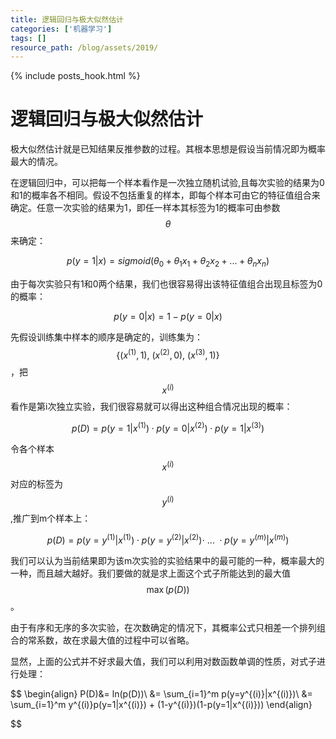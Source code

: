 ```yaml
---
title: 逻辑回归与极大似然估计
categories: ['机器学习']
tags: []
resource_path: /blog/assets/2019/
---
```


{% include posts_hook.html %}

逻辑回归与极大似然估计
===

极大似然估计就是已知结果反推参数的过程。其根本思想是假设当前情况即为概率最大的情况。

在逻辑回归中，可以把每一个样本看作是一次独立随机试验,且每次实验的结果为0和1的概率各不相同。假设不包括重复的样本，即每个样本可由它的特征值组合来确定。任意一次实验的结果为1，即任一样本其标签为1的概率可由参数
$$\theta$$
来确定：  

$$
p(y=1|x) = sigmoid(\theta_0 + \theta_1x_1+\theta_2x_2+...+\theta_nx_n)
$$

由于每次实验只有1和0两个结果，我们也很容易得出该特征值组合出现且标签为0的概率：

$$
p(y=0|x) = 1-p(y=0|x)
$$

先假设训练集中样本的顺序是确定的，训练集为：
$$ \{ (x^{(1)}, 1),\ (x^{(2)},0),\ (x^{(3)},1) \} $$
，把
$$x^{(i)}$$
看作是第i次独立实验，我们很容易就可以得出这种组合情况出现的概率：

$$
p(D) = p(y=1|x^{(1)}) \cdot p(y=0|x^{(2)}) \cdot p(y=1|x^{(3)})
$$

令各个样本
$$x^{(i)}$$
对应的标签为
$$y^{(i)}$$
,推广到m个样本上：

$$
p(D) = p(y=y^{(1)}|x^{(1)}) \cdot p(y=y^{(2)}|x^{(2)})\cdot\ ...\ \cdot p(y=y^{(m)}|x^{(m)})
$$

我们可以认为当前结果即为该m次实验的实验结果中的最可能的一种，概率最大的一种，而且越大越好。我们要做的就是求上面这个式子所能达到的最大值
$$\max (p(D))$$
。

由于有序和无序的多次实验，在次数确定的情况下，其概率公式只相差一个排列组合的常系数，故在求最大值的过程中可以省略。

显然，上面的公式并不好求最大值，我们可以利用对数函数单调的性质，对式子进行处理：

$$
\begin{align}
P(D)&= ln(p(D))\\
&= \sum_{i=1}^m p(y=y^{(i)}|x^{(i)})\\
&= \sum_{i=1}^m y^{(i)}p(y=1|x^{(i)}) + (1-y^{(i)})(1-p(y=1|x^{(i)}))
\end{align}

$$
